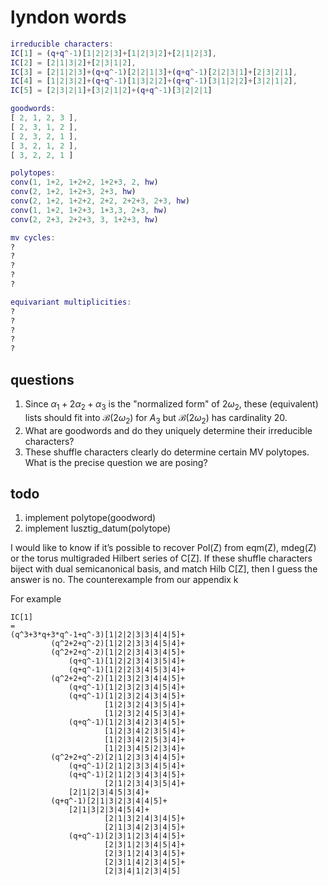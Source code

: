 # lyndon words

```GAP
irreducible characters:
IC[1] = (q+q^-1)[1|2|2|3]+[1|2|3|2]+[2|1|2|3], 
IC[2] = [2|1|3|2]+[2|3|1|2], 
IC[3] = [2|1|2|3]+(q+q^-1)[2|2|1|3]+(q+q^-1)[2|2|3|1]+[2|3|2|1],
IC[4] = [1|2|3|2]+(q+q^-1)[1|3|2|2]+(q+q^-1)[3|1|2|2]+[3|2|1|2], 
IC[5] = [2|3|2|1]+[3|2|1|2]+(q+q^-1)[3|2|2|1]

goodwords:
[ 2, 1, 2, 3 ],
[ 2, 3, 1, 2 ],
[ 2, 3, 2, 1 ],
[ 3, 2, 1, 2 ],
[ 3, 2, 2, 1 ]

polytopes:
conv(1, 1+2, 1+2+2, 1+2+3, 2, hw)
conv(2, 1+2, 1+2+3, 2+3, hw)
conv(2, 1+2, 1+2+2, 2+2, 2+2+3, 2+3, hw)
conv(1, 1+2, 1+2+3, 1+3,3, 2+3, hw)
conv(2, 2+3, 2+2+3, 3, 1+2+3, hw)

mv cycles:
?
?
?
?
?

equivariant multiplicities:
?
?
?
?
?
```

## questions

1. Since $\alpha_1 + 2\alpha_2 + \alpha_3$ is the "normalized form" of $2\omega_2$, these (equivalent) lists should fit into $\mathcal B(2\omega_2)$ for $A_3$ but $\mathcal B(2\omega_2)$ has cardinality 20.
1. What are goodwords and do they uniquely determine their irreducible characters?
1. These shuffle characters clearly do determine certain MV polytopes. What is the precise question we are posing?

## todo

1. implement polytope(goodword)
1. implement lusztig_datum(polytope)

I would like to know if it’s possible to recover Pol(Z) from eqm(Z), mdeg(Z) or the torus multigraded Hilbert series of C[Z]. If these shuffle characters biject with dual semicanonical basis, and match Hilb C[Z], then I guess the answer is no. The counterexample from our appendix k

For example 

```
IC[1]
=
(q^3+3*q+3*q^-1+q^-3)[1|2|2|3|3|4|4|5]+
         (q^2+2+q^-2)[1|2|2|3|3|4|5|4]+
         (q^2+2+q^-2)[1|2|2|3|4|3|4|5]+
             (q+q^-1)[1|2|2|3|4|3|5|4]+
             (q+q^-1)[1|2|2|3|4|5|3|4]+
         (q^2+2+q^-2)[1|2|3|2|3|4|4|5]+
             (q+q^-1)[1|2|3|2|3|4|5|4]+
             (q+q^-1)[1|2|3|2|4|3|4|5]+
                     [1|2|3|2|4|3|5|4]+
                     [1|2|3|2|4|5|3|4]+
             (q+q^-1)[1|2|3|4|2|3|4|5]+
                     [1|2|3|4|2|3|5|4]+
                     [1|2|3|4|2|5|3|4]+
                     [1|2|3|4|5|2|3|4]+
         (q^2+2+q^-2)[2|1|2|3|3|4|4|5]+
             (q+q^-1)[2|1|2|3|3|4|5|4]+
             (q+q^-1)[2|1|2|3|4|3|4|5]+
                     [2|1|2|3|4|3|5|4]+
 		     [2|1|2|3|4|5|3|4]+
	     (q+q^-1)[2|1|3|2|3|4|4|5]+
		     [2|1|3|2|3|4|5|4]+
                     [2|1|3|2|4|3|4|5]+
                     [2|1|3|4|2|3|4|5]+
             (q+q^-1)[2|3|1|2|3|4|4|5]+
                     [2|3|1|2|3|4|5|4]+
                     [2|3|1|2|4|3|4|5]+
                     [2|3|1|4|2|3|4|5]+
                     [2|3|4|1|2|3|4|5]
```
<!-- 
Observation: The last term is ’the’ good word [2|3|4|1|2|3|4|5].

Questions: 

The polytope P_L of this module is the convex hull of \sum_1^j \alpha_{i_j} (j\le k) for those strings i = (i_1..i_k) such that e_i L \ne 0. Obviously each of these words defines the same point \alpha = 12221 to abuse notation. The point is that all truncations of all these words will also define points in P_L? -->